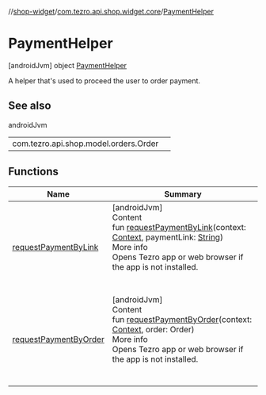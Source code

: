 //[shop-widget](../../../index.md)/[com.tezro.api.shop.widget.core](../index.md)/[PaymentHelper](index.md)



# PaymentHelper  
 [androidJvm] object [PaymentHelper](index.md)

A helper that's used to proceed the user to order payment.

   


## See also  
  
androidJvm  
  
| | |
|---|---|
| <a name="com.tezro.api.shop.widget.core/PaymentHelper///PointingToDeclaration/"></a>com.tezro.api.shop.model.orders.Order| <a name="com.tezro.api.shop.widget.core/PaymentHelper///PointingToDeclaration/"></a>|
  


## Functions  
  
|  Name |  Summary | 
|---|---|
| <a name="com.tezro.api.shop.widget.core/PaymentHelper/requestPaymentByLink/#android.content.Context#kotlin.String/PointingToDeclaration/"></a>[requestPaymentByLink](request-payment-by-link.md)| <a name="com.tezro.api.shop.widget.core/PaymentHelper/requestPaymentByLink/#android.content.Context#kotlin.String/PointingToDeclaration/"></a>[androidJvm]  <br>Content  <br>fun [requestPaymentByLink](request-payment-by-link.md)(context: [Context](https://developer.android.com/reference/kotlin/android/content/Context.html), paymentLink: [String](https://kotlinlang.org/api/latest/jvm/stdlib/kotlin/-string/index.html))  <br>More info  <br>Opens Tezro app or web browser if the app is not installed.  <br><br><br>|
| <a name="com.tezro.api.shop.widget.core/PaymentHelper/requestPaymentByOrder/#android.content.Context#com.tezro.api.shop.model.orders.Order/PointingToDeclaration/"></a>[requestPaymentByOrder](request-payment-by-order.md)| <a name="com.tezro.api.shop.widget.core/PaymentHelper/requestPaymentByOrder/#android.content.Context#com.tezro.api.shop.model.orders.Order/PointingToDeclaration/"></a>[androidJvm]  <br>Content  <br>fun [requestPaymentByOrder](request-payment-by-order.md)(context: [Context](https://developer.android.com/reference/kotlin/android/content/Context.html), order: Order)  <br>More info  <br>Opens Tezro app or web browser if the app is not installed.  <br><br><br>|

